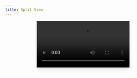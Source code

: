 ```yaml
---
title: Split View
---
```


<video controls style="max-width: 100%;box-shadow: 0 10px 15px -3px rgba(0, 0, 0, 0.1), 0 4px 6px -2px rgba(0, 0, 0, 0.05); display: block;margin-left: auto;margin-right: auto;margin-bottom: 1rem;">
  <source src="media/splitview.mp4" type="video/mp4">
Your browser does not support the video tag.
</video>
